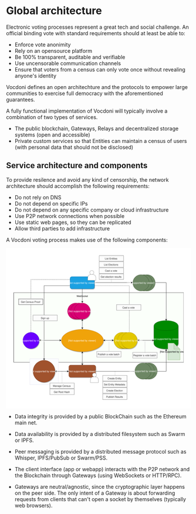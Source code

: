 # Global architecture

Electronic voting processes represent a great tech and social challenge. An official binding vote with standard requirements should at least be able to:

+ Enforce vote anonimity
+ Rely on an opensource platform
+ Be 100% transparent, auditable and verifiable
+ Use uncensorable communication channels
+ Ensure that voters from a census can only vote once without revealing anyone's identity

Vocdoni defines an open architechture and the protocols to empower large communities to exercise full democracy with the aforementioned guarantees. 

A fully functional implementation of Vocdoni will typically involve a combination of two types of services. 
- The public blockchain, Gateways, Relays and decentralized storage systems (open and accessible)
- Private custom services so that Entities can maintain a census of users (with personal data that should not be disclosed)

## Service architecture and components

To provide resilence and avoid any kind of censorship, the network architecture should accomplish the following requirements:

+ Do not rely on DNS
+ Do not depend on specific IPs
+ Do not depend on any specific company or cloud infrastructure
+ Use P2P network connections when possible
+ Use static web pages, so they can be replicated
+ Allow third parties to add infrastructure

A Vocdoni voting process makes use of the following components:

<!-- ![Main architecture](./architecture-main.svg "Main architecture") -->
<div style="padding: 20px; background-color: white;">
	<img src="/docs/architecture/architecture-main.svg" alt="Main architecture"/>
</div>

+ Data integrity is provided by a public BlockChain such as the Ethereum main net.

+ Data availability is provided by a distributed filesystem such as Swarm or IPFS.

+ Peer messaging is provided by a distributed message protocol such as Whisper, IPFS/PubSub or Swarm/PSS.

+ The client interface (app or webapp) interacts with the P2P network and the Blockchain through Gateways (using WebSockets or HTTP/RPC). 

* Gateways are neutral/agnostic, since the cryptographic layer happens on the peer side. The only intent of a Gateway is about forwarding requests from clients that can't open a socket by themselves (typically web browsers).
